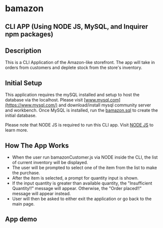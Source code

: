 # bamazon
## CLI APP (Using NODE JS, MySQL, and Inquirer npm packages)

## Description

This is a CLI Application of the Amazon-like storefront. The app will take in orders from customers and deplete stock from the store's inventory. 

## Initial Setup

This application requires the mySQL installed and setup to host the database via the localhost. Please visit [www.mysql.com](https://www.mysql.com/) and download/install mysql community server and workbench.
Once MySQL is installed, run the [bamazon.sql](https://github.com/mearatjames/bamazon/blob/dev/bamazon.sql) to create the initial database.

Please note that NODE JS is required to run this CLI app. Visit [NODE JS](https://nodejs.org/en/) to learn more.

## How The App Works

- When the user run bamazonCustomer.js via NODE inside the CLI, the list of current inventory will be displayed. 
- The user will be prompted to select one of the item from the list to make the purchase. 
- After the item is selected, a prompt for quantity input is shown.
- If the input quantity is greater than available quantity, the "Insufficient Quantity!!" message will appear. Otherwise, the "Order placed!!" message will appear instead.
- User will then be asked to either exit the application or go back to the main page.

## App demo


